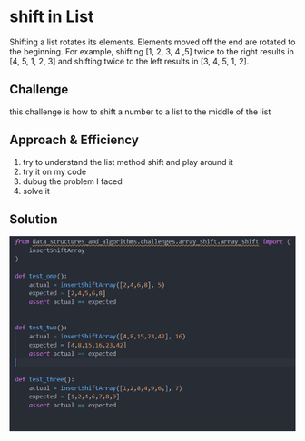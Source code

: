 # shift in List
Shifting a list rotates its elements. Elements moved off the end are rotated to the beginning. For example, shifting [1, 2, 3, 4 ,5] twice to the right results in [4, 5, 1, 2, 3] and shifting twice to the left results in [3, 4, 5, 1, 2].
## Challenge
this challenge is how to shift a number to a list to the middle of the list

## Approach & Efficiency
1. try to understand the list method shift and play around it
2. try it on my code
3. dubug the problem I faced
4. solve it 

## Solution
<!-- Embedded whiteboard image -->

![picture](../../../assests/array_shift.png)
